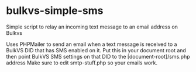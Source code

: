 # bulkvs-simple-sms
Simple script to relay an incoming text message to an email address on Bulkvs

Uses PHPMailer to send an email when a text message is received to a BulkVS DID that has SMS enabled on it.
Put this in your document root and then point BulkVS SMS settings on that DID to the [document-root]/sms.php address
Make sure to edit smtp-stuff.php so your emails work.
